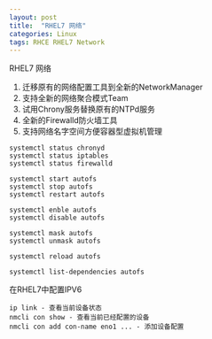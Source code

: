 ```yaml
---
layout: post
title:  "RHEL7 网络"
categories: Linux
tags: RHCE RHEL7 Network
---
```



RHEL7 网络
1. 迁移原有的网络配置工具到全新的NetworkManager
2. 支持全新的网络聚合模式Team
3. 试用Chrony服务替换原有的NTPd服务
4. 全新的Firewalld防火墙工具
5. 支持网络名字空间方便容器型虚拟机管理

```
systemctl status chronyd
systemctl status iptables
systemctl status firewalld

systemctl start autofs
systemctl stop autofs
systemctl restart autofs

systemctl enble autofs
systemctl disable autofs

systemctl mask autofs
systemctl unmask autofs

systemctl reload autofs

systemctl list-dependencies autofs
```

在RHEL7中配置IPV6
```
ip link - 查看当前设备状态
nmcli con show - 查看当前已经配置的设备
nmcli con add con-name eno1 ... - 添加设备配置
```


